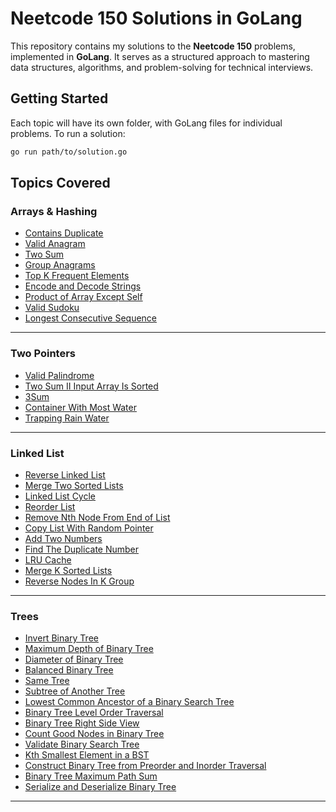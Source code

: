 # Neetcode 150 Solutions in GoLang

This repository contains my solutions to the **Neetcode 150** problems, implemented in **GoLang**. It serves as a structured approach to mastering data structures, algorithms, and problem-solving for technical interviews.

## Getting Started

Each topic will have its own folder, with GoLang files for individual problems. To run a solution:

```bash
go run path/to/solution.go
```

## Topics Covered

### Arrays & Hashing

- [Contains Duplicate](./Arrays%20%26%20Hashing/containsDuplicate.go)
- [Valid Anagram](./Arrays%20%26%20Hashing/validAnagram.go)
- [Two Sum](./Arrays%20%26%20Hashing/twoSum.go)
- [Group Anagrams](./Arrays%20%26%20Hashing/groupAnagrams.go)
- [Top K Frequent Elements](./Arrays%20%26%20Hashing/topKFrequent.go)
- [Encode and Decode Strings](./Arrays%20%26%20Hashing/encodingDecoding.go)
- [Product of Array Except Self](./Arrays%20%26%20Hashing/productOfArrayExceptSelf.go)
- [Valid Sudoku](./Arrays%20%26%20Hashing/validSudoku.go)
- [Longest Consecutive Sequence](./Arrays%20%26%20Hashing/longestConsecutiveSequence.go)

---

### Two Pointers

- [Valid Palindrome](./Two%20Pointers/validPalindrome.go)
- [Two Sum II Input Array Is Sorted](./Two%20Pointers/twoSumII.go)
- [3Sum](./Two%20Pointers/threeSum.go)
- [Container With Most Water](./Two%20Pointers/containerWithMostWater.go)
- [Trapping Rain Water](./Two%20Pointers/trappingRainWater.go)

---

### Linked List

- [Reverse Linked List](./Linked%20List/reverseLinkedList.go)
- [Merge Two Sorted Lists](./Linked%20List/mergeTwoSortedLists.go)
- [Linked List Cycle](./Linked%20List/linkedListCycle.go)
- [Reorder List](./Linked%20List/reorderList.go)
- [Remove Nth Node From End of List](./Linked%20List/removeNthNodeFromEndOfList.go)
- [Copy List With Random Pointer](./Linked%20List/copyListWithRandomPointer.go)
- [Add Two Numbers](./Linked%20List/addTwoNumbers.go)
- [Find The Duplicate Number](./Linked%20List/findTheDuplicateNumber.go)
- [LRU Cache](./Linked%20List/lruCache.go)
- [Merge K Sorted Lists](./Linked%20List/mergeKSortedLists.go)
- [Reverse Nodes In K Group](./Linked%20List/reverseNodesInKGroups.go)

---

### Trees

- [Invert Binary Tree](./Trees/invertBinaryTree.go)
- [Maximum Depth of Binary Tree](./Trees/maximumDepthOfBinaryTree.go)
- [Diameter of Binary Tree](./Trees/diameterOfBinaryTree.go)
- [Balanced Binary Tree](./Trees/balancedBinaryTree.go)
- [Same Tree](./Trees/sameTree.go)
- [Subtree of Another Tree](./Trees/subtreeOfAnotherTree.go)
- [Lowest Common Ancestor of a Binary Search Tree](./Trees/lowestCommonAncestorOfBinarySearchTree.go)
- [Binary Tree Level Order Traversal](./Trees/binaryTreeLevelOrderTraversal.go)
- [Binary Tree Right Side View](./Trees/binaryTreeRightSideView.go)
- [Count Good Nodes in Binary Tree](./Trees/countGoodNodesInBinaryTree.go)
- [Validate Binary Search Tree](./Trees/validBinarySearchTree.go)
- [Kth Smallest Element in a BST](./Trees/kthSmallestIntegerInBST.go)
- [Construct Binary Tree from Preorder and Inorder Traversal](./Trees/constructBinaryTreeFromPreorderAndInorderTraversal.go)
- [Binary Tree Maximum Path Sum](./Trees/binaryTreeMaximumPathSum.go)
- [Serialize and Deserialize Binary Tree](./Trees/serializeAndDeserializeBinaryTree.go)

---
